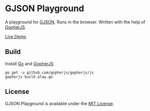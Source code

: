 GJSON Playground
=================

A playground for [GJSON](https://github.com/tidwall/gjson). 
Runs in the browser. 
Written with the help of [GopherJS](http://github.com/gopherjs/gopherjs).

[Live Demo](http://tidwall.com/gjson-play/)

Build
-----

Install [Go](http://golang.org/) and [GopherJS](http://github.com/gopherjs/gopherjs)

    go get -u github.com/gopherjs/gopherjs/js
    gopherjs build play.go


License
-------
GJSON Playground is available under the [MIT License](http://github.com/tidwall/digitalrain/LICENSE).
